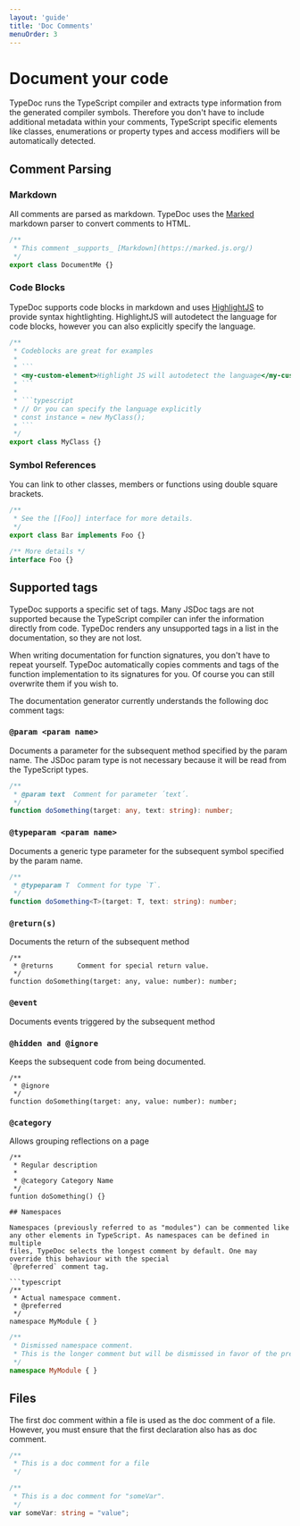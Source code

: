 ```yaml
---
layout: 'guide'
title: 'Doc Comments'
menuOrder: 3
---
```


# Document your code

TypeDoc runs the TypeScript compiler and extracts type information from the generated compiler symbols.
Therefore you don't have to include additional metadata within your comments, TypeScript specific elements
like classes, enumerations or property types and access modifiers will be automatically detected.

## Comment Parsing

### Markdown

All comments are parsed as markdown. TypeDoc uses the [Marked](<https://github.com/chjj/marked>) markdown parser
to convert comments to HTML.

```typescript
/**
 * This comment _supports_ [Markdown](https://marked.js.org/)
 */
export class DocumentMe {}
```

### Code Blocks

TypeDoc supports code blocks in markdown and uses [HighlightJS](<https://github.com/isagalaev/highlight.js>)
to provide syntax hightlighting. HighlightJS will autodetect the language for code blocks, however
you can also explicitly specify the language.

```typescript
/**
 * Codeblocks are great for examples
 * 
 * ```
 * <my-custom-element>Highlight JS will autodetect the language</my-custom-element>
 * ```
 * 
 * ```typescript
 * // Or you can specify the language explicitly
 * const instance = new MyClass();
 * ```
 */
export class MyClass {}
```

### Symbol References

You can link to other classes, members or functions using double square brackets.

```typescript
/**
 * See the [[Foo]] interface for more details.
 */
export class Bar implements Foo {}

/** More details */
interface Foo {}
```

## Supported tags

TypeDoc supports a specific set of tags. Many JSDoc tags are not supported because the TypeScript
compiler can infer the information directly from code. TypeDoc renders any unsupported tags in a
list in the documentation, so they are not lost.

When writing documentation for function signatures, you don't have to repeat yourself. TypeDoc automatically
copies comments and tags of the function implementation to its signatures for you. Of course you can still
overwrite them if you wish to.

The documentation generator currently understands the following doc comment tags:

### ```@param <param name>```
Documents a parameter for the subsequent method specified by the param name. The JSDoc param type 
is not necessary because it will be read from the TypeScript types.

```typescript
/**
 * @param text  Comment for parameter ´text´.
 */
function doSomething(target: any, text: string): number;
```

### ```@typeparam <param name>```
Documents a generic type parameter for the subsequent symbol specified by the param name.

```typescript
/**
 * @typeparam T  Comment for type `T`.
 */
function doSomething<T>(target: T, text: string): number;
```

### ```@return(s)```
Documents the return of the subsequent method

```
/**
 * @returns      Comment for special return value.
 */
function doSomething(target: any, value: number): number;
```

### ```@event```
Documents events triggered by the subsequent method

### ```@hidden and @ignore```
Keeps the subsequent code from being documented.

```
/**
 * @ignore
 */
function doSomething(target: any, value: number): number;
```

### ```@category```
Allows grouping reflections on a page

```
/**
 * Regular description
 *
 * @category Category Name
 */
funtion doSomething() {}

## Namespaces

Namespaces (previously referred to as "modules") can be commented like any other elements in TypeScript. As namespaces can be defined in multiple
files, TypeDoc selects the longest comment by default. One may override this behaviour with the special
`@preferred` comment tag.

```typescript
/**
 * Actual namespace comment.
 * @preferred
 */
namespace MyModule { }
```

```typescript
/**
 * Dismissed namespace comment.
 * This is the longer comment but will be dismissed in favor of the preferred comment.
 */
namespace MyModule { }
```


## Files

The first doc comment within a file is used as the doc comment of a file. However, you must
ensure that the first declaration also has as doc comment.

```typescript
/**
 * This is a doc comment for a file
 */

/**
 * This is a doc comment for "someVar".
 */
var someVar: string = "value";
```
